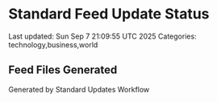 # Standard Feed Update Status
Last updated: Sun Sep  7 21:09:55 UTC 2025
Categories: technology,business,world

## Feed Files Generated

Generated by Standard Updates Workflow
